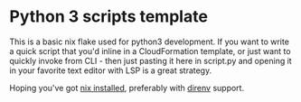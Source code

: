 # Python 3 scripts template

This is a basic nix flake used for python3 development. If you want to write a
quick script that you'd inline in a CloudFormation template, or just want to
quickly invoke from CLI - then just pasting it here in script.py and opening it
in your favorite text editor with LSP is a great strategy.

Hoping you've got [nix installed](https://nixos.wiki/wiki/Nix_Installation_Guide#Single-user_install),
preferably with [direnv](https://github.com/nix-community/nix-direnv) support.
